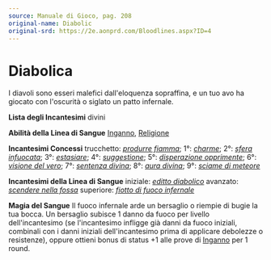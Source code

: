 ```yaml
---
source: Manuale di Gioco, pag. 208
original-name: Diabolic
original-srd: https://2e.aonprd.com/Bloodlines.aspx?ID=4
---
```


# Diabolica

I diavoli sono esseri malefici dall'eloquenza sopraffina, e un tuo avo ha
giocato con l'oscurità o siglato un patto infernale.

**Lista degli Incantesimi** divini

**Abilità della Linea di Sangue** [Inganno](/abilita/inganno),
[Religione](/abilita/religione)

**Incantesimi Concessi** trucchetto:
_[produrre fiamma](/incantesimi/produrre-fiamma)_; 1°:
_[charme](/incantesimi/charme)_; 2°:
_[sfera infuocata](/incantesimi/sfera-infuocata)_; 3°:
_[estasiare](/incantesimi/estasiare)_; 4°:
_[suggestione](/incantesimi/suggestione)_; 5°:
_[disperazione opprimente](/incantesimi/disperazione-opprimente)_; 6°:
_[visione del vero](/incantesimi/visione-del-vero)_; 7°:
_[sentenza divina](/incantesimi/sentenza-divina)_; 8°:
_[aura divina](/incantesimi/aura-divina)_; 9°:
_[sciame di meteore](/incantesimi/sciame-di-meteore)_

**Incantesimi della Linea di Sangue** iniziale:
_[editto diabolico](/incantesimi/editto-diabolico)_ avanzato:
_[scendere nella fossa](/incantesimi/scendere-nella-fossa)_ superiore:
_[fiotto di fuoco infernale](/incantesimi/fiotto-di-fuoco-infernale)_

**Magia del Sangue** Il fuoco infernale arde un bersaglio o riempie di bugie la
tua bocca. Un bersaglio subisce 1 danno da fuoco per livello dell'incantesimo
(se l'incantesimo infligge già danni da fuoco iniziali, combinali con i danni
iniziali dell'incantesimo prima di applicare debolezze o resistenze), oppure
ottieni bonus di status +1 alle prove di [Inganno](/abilita/inganno) per 1
round.
